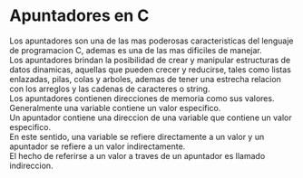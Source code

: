 # Apuntadores en C  

Los apuntadores son una de las mas poderosas caracteristicas del lenguaje de programacion C, ademas es una de las mas dificiles de manejar.  
Los apuntadores brindan la posibilidad de crear y manipular estructuras de datos dinamicas, aquellas que pueden crecer y reducirse, tales como listas enlazadas, pilas, colas y arboles, ademas de tener una estrecha relacion con los arreglos y las cadenas de caracteres o string.  
Los apuntadores contienen direcciones de memoria como sus valores.  
Generalmente una variable contiene un valor especifico.  
Un apuntador contiene una direccion de una variable que contiene un valor especifico.  
En este sentido, una variable se refiere directamente a un valor y un apuntador se refiere a un valor indirectamente.  
El hecho de referirse a un valor a traves de un apuntador es llamado indireccion.  
